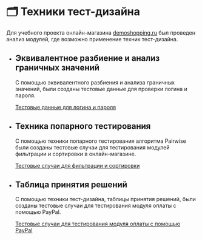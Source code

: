 # 🗂️ Техники тест-дизайна

Для учебного проекта онлайн-магазина [demoshopping.ru](https://demoshopping.ru/) был проведен анализ модулей, где возможно применение техник тест-дизайна.

- ## Эквивалентное разбиение и анализ граничных значений

  С помощью эквивалентного разбиения и анализа граничных значений, были созданы тестовые данные для проверки логина и пароля.

  [Тестовые данные для логина и пароля](https://docs.google.com/spreadsheets/d/1xZoctWzx2kNtoXH3snFcjdYTiyh-JYAxnIJNs4fh-NI/edit?usp=sharing)

- ## Техника попарного тестирования

  С помощью техники попарного тестирования алгоритма Pairwise были созданы тестовые случаи для тестирования модулей фильтрации и сортировки в онлайн-магазине.

  [Тестовые случаи для фильтрации и сортировки](https://docs.google.com/spreadsheets/d/1sKbnShSGwKS50h35YLL3ZHBACNvE5m0FOZOupaQfr7E/edit?usp=sharing)

- ## Таблица принятия решений

  С помощью техники тест-дизайна, таблицы принятия решений, были созданы тестовые случаи для тестирования модуля оплаты с помощью PayPal. 

  [Тестовые случаи для тестирования модуля оплаты с помощью PayPal](https://docs.google.com/spreadsheets/d/19pgPDeHKwF-2eb1m6SexGKccExKt6L0VYV8231PzYPE/edit?usp=sharing)  
